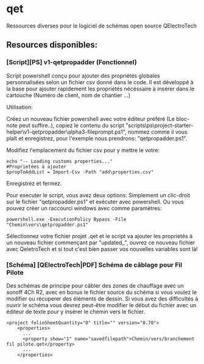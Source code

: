 # qet 

Ressources diverses pour le logiciel de schémas open source QElectroTech

## Resources disponibles:
### [Script][PS] v1-qetpropadder (Fonctionnel)

Script powershell conçu pour ajouter des propriétés globales personnalisées selon un fichier csv donné dans le code.
Il est développé à la base pour ajouter rapidement les propriétés nécéssaire à insérer dans le cartouche (Numéro de client, nom de chantier ...)

Utilisation:

Créez un nouveau fichier powershell avec votre éditeur préféré (Le bloc-note peut suffire..), copiez le contenu du script "scripts\ps\project-starter-helper\v1-qetpropadder\alpha3-fileprompt.ps1", nommez comme il vous plaît et enregistrez, pour l'exemple nous prendrons: "qetpropadder.ps1".

Modifiez l'emplacement du fichier csv pour y mettre le votre:

```
echo "-- Loading customs properties..."
#Proprietées à ajouter
$propToAddList = Import-Csv -Path "add\properties.csv"
```
Enregistrez et fermez.

Pour executer le script, vous avez deux options: 
Simplement un clic-droit sur le fichier "qetpropadder.ps1" et exécuter avec powershell. Ou vous pouvez créer un raccourci windows avec comme paramètres: 

```
powershell.exe -ExecutionPolicy Bypass -File "Chemin\vers\qetpropadder.ps1"

```

Sélectionnez votre fichier projet .qet et le script va ajouter les proprietés à un nouveau fichier commençant par "updated_", ouvrez ce nouveau fichier avec QeletroTech et si tout c'est bien passer vos nouvelles variables sont là!

### [Schéma] [QElectroTech|PDF] Schéma de câblage pour Fil Pilote

Des schémas de principe pour câbler des zones de chauffage avec un sonoff 4Ch R2, avec en bonus le fichier source du schéma si vous voulez le modifier ou récuperer des éléments de dessin.
Si vous avez des difficultés à ouvrir le schéma vous devrez peut-être modifier le début du fichier avec un éditeur de texte pour y insérer le chemin vers le fichier.

```
<project folioSheetQuantity="0" title="" version="0.70">
    <properties>
      ...
      <property show="1" name="savedfilepath">Chemin/vers/branchement fil pilote.qet</property>
      ...
    </properties>
```

